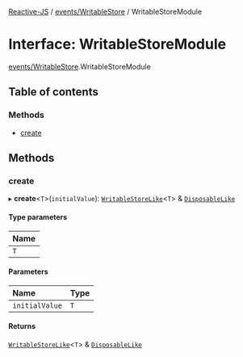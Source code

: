 [Reactive-JS](../README.md) / [events/WritableStore](../modules/events_WritableStore.md) / WritableStoreModule

# Interface: WritableStoreModule

[events/WritableStore](../modules/events_WritableStore.md).WritableStoreModule

## Table of contents

### Methods

- [create](events_WritableStore.WritableStoreModule.md#create)

## Methods

### create

▸ **create**<`T`\>(`initialValue`): [`WritableStoreLike`](events.WritableStoreLike.md)<`T`\> & [`DisposableLike`](utils.DisposableLike.md)

#### Type parameters

| Name |
| :------ |
| `T` |

#### Parameters

| Name | Type |
| :------ | :------ |
| `initialValue` | `T` |

#### Returns

[`WritableStoreLike`](events.WritableStoreLike.md)<`T`\> & [`DisposableLike`](utils.DisposableLike.md)
